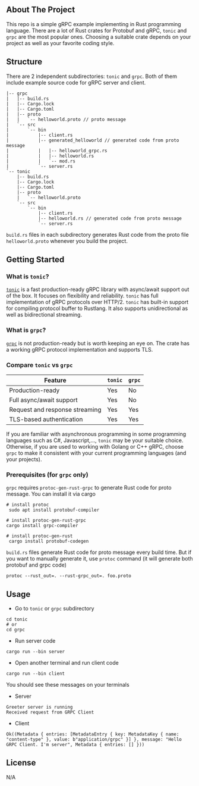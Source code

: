 <!-- ABOUT THE PROJECT -->
## About The Project

This repo is a simple gRPC example implementing in Rust programming language. There are a lot of Rust crates for Protobuf and gRPC, `tonic` and `grpc` are the most popular ones. Choosing a suitable crate depends on your project as well as your favorite coding style.


## Structure

There are 2 independent subdirectories: `tonic` and `grpc`. Both of them include example source code for gRPC server and client.
```
|-- grpc
|   |-- build.rs
|   |-- Cargo.lock
|   |-- Cargo.toml
|   |-- proto
|   |   `-- helloworld.proto // proto message
|   `-- src
|       `-- bin
|           |-- client.rs
|           |-- generated_helloworld // generated code from proto message
|           |   |-- helloworld_grpc.rs
|           |   |-- helloworld.rs
|           |   `-- mod.rs
|           `-- server.rs
`-- tonic
    |-- build.rs
    |-- Cargo.lock
    |-- Cargo.toml
    |-- proto
    |   `-- helloworld.proto
    `-- src
        `-- bin
            |-- client.rs
            |-- helloworld.rs // generated code from proto message
            `-- server.rs
```

`build.rs` files in each subdirectory generates Rust code from the proto file `helloworld.proto` whenever you build the project.


<!-- GETTING STARTED -->
## Getting Started

### What is  `tonic`?

[`tonic`](https://crates.io/crates/tonic)  is a fast production-ready gRPC library with async/await support out of the box. It focuses on flexibility and reliability.  `tonic`  has full implementation of gRPC protocols over HTTP/2.  `tonic`  has built-in support for compiling protocol buffer to Rustlang. It also supports unidirectional as well as bidirectional streaming.

### What is  `grpc`?

[`grpc`](https://crates.io/crates/grpc)  is not production-ready but is worth keeping an eye on. The crate has a working gRPC protocol implementation and supports TLS.

### Compare `tonic` vs `grpc`
|Feature  |`tonic`  |`grpc`
|--|--|--|
| Production-ready | Yes | No |
| Full async/await support | Yes | No |
| Request and response streaming | Yes | Yes |
| TLS-based authentication | Yes | Yes |

If you are familiar with asynchronous programming in some programming languages such as C#, Javascript,..., `tonic` may be your suitable choice. Otherwise, if you are used to working with Golang or C++ gRPC, choose `grpc` to make it consistent with your current programming languages (and your projects).

### Prerequisites (for `grpc` only)

`grpc` requires `protoc-gen-rust-grpc` to generate Rust code for proto message. You can install it via cargo
```
# install protoc
 sudo apt install protobuf-compiler

# install protoc-gen-rust-grpc
cargo install grpc-compiler

# install protoc-gen-rust
 cargo install protobuf-codegen
```
`build.rs` files generate Rust code for proto message every build time. But if you want to manually generate it, use `protoc` command (it will generate both protobuf and grpc code)
```
protoc --rust_out=. --rust-grpc_out=. foo.proto
```

<!-- USAGE EXAMPLES -->
## Usage
- Go to `tonic` or `grpc` subdirectory
```
cd tonic
# or
cd grpc
```
- Run server code
```
cargo run --bin server
```
- Open another terminal and run client code
```
cargo run --bin client
```
You should see these messages on your terminals
- Server
```
Greeter server is running
Received request from GRPC Client
```
- Client
```
Ok((Metadata { entries: [MetadataEntry { key: MetadataKey { name: "content-type" }, value: b"application/grpc" }] }, message: "Hello GRPC Client. I'm server", Metadata { entries: [] }))
```


<!-- LICENSE -->
## License
N/A
